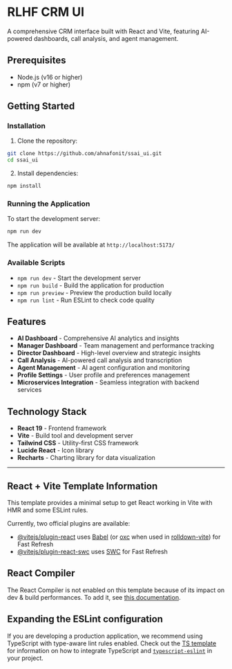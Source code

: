 # RLHF CRM UI

A comprehensive CRM interface built with React and Vite, featuring AI-powered dashboards, call analysis, and agent management.

## Prerequisites

- Node.js (v16 or higher)
- npm (v7 or higher)

## Getting Started

### Installation

1. Clone the repository:
```bash
git clone https://github.com/ahnafonit/ssai_ui.git
cd ssai_ui
```

2. Install dependencies:
```bash
npm install
```

### Running the Application

To start the development server:

```bash
npm run dev
```

The application will be available at `http://localhost:5173/`

### Available Scripts

- `npm run dev` - Start the development server
- `npm run build` - Build the application for production
- `npm run preview` - Preview the production build locally
- `npm run lint` - Run ESLint to check code quality

## Features

- **AI Dashboard** - Comprehensive AI analytics and insights
- **Manager Dashboard** - Team management and performance tracking
- **Director Dashboard** - High-level overview and strategic insights
- **Call Analysis** - AI-powered call analysis and transcription
- **Agent Management** - AI agent configuration and monitoring
- **Profile Settings** - User profile and preferences management
- **Microservices Integration** - Seamless integration with backend services

## Technology Stack

- **React 19** - Frontend framework
- **Vite** - Build tool and development server
- **Tailwind CSS** - Utility-first CSS framework
- **Lucide React** - Icon library
- **Recharts** - Charting library for data visualization

---

## React + Vite Template Information

This template provides a minimal setup to get React working in Vite with HMR and some ESLint rules.

Currently, two official plugins are available:

- [@vitejs/plugin-react](https://github.com/vitejs/vite-plugin-react/blob/main/packages/plugin-react) uses [Babel](https://babeljs.io/) (or [oxc](https://oxc.rs) when used in [rolldown-vite](https://vite.dev/guide/rolldown)) for Fast Refresh
- [@vitejs/plugin-react-swc](https://github.com/vitejs/vite-plugin-react/blob/main/packages/plugin-react-swc) uses [SWC](https://swc.rs/) for Fast Refresh

## React Compiler

The React Compiler is not enabled on this template because of its impact on dev & build performances. To add it, see [this documentation](https://react.dev/learn/react-compiler/installation).

## Expanding the ESLint configuration

If you are developing a production application, we recommend using TypeScript with type-aware lint rules enabled. Check out the [TS template](https://github.com/vitejs/vite/tree/main/packages/create-vite/template-react-ts) for information on how to integrate TypeScript and [`typescript-eslint`](https://typescript-eslint.io) in your project.
